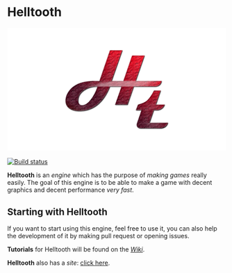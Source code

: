 # Helltooth

![Helltooth](/logo/logo.jpg?raw=true "Helltooth")

[![Build status](https://ci.appveyor.com/api/projects/status/yqes1a5gyu52ggtt?svg=true)](https://ci.appveyor.com/project/raresica1234/helltooth)

**Helltooth** is an *engine* which has the purpose of *making games* really easily. The goal of this engine is to be able to make a game with decent graphics and decent performance *very fast*.

## Starting with Helltooth
If you want to start using this engine, feel free to use it, you can also help the development of it by making pull request or opening issues.

**Tutorials** for Helltooth will be found on the [*Wiki*](https://github.com/raresica1234/Helltooth/wiki).

**Helltooth** also has a *site*: [click here](http://raresica1234.github.io/Helltooth/).
